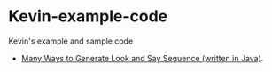 Kevin-example-code
==================

Kevin's example and sample code

* [Many Ways to Generate Look and Say Sequence (written in Java)](http://blog.lckymn.com/2012/09/09/look-and-say-sequence "Look and Say Sequence").
